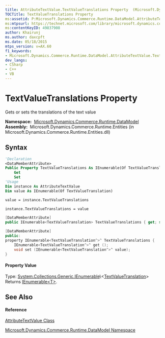 ```yaml
---
title: AttributeTextValue.TextValueTranslations Property  (Microsoft.Dynamics.Commerce.Runtime.DataModel)
TOCTitle: TextValueTranslations Property
ms:assetid: P:Microsoft.Dynamics.Commerce.Runtime.DataModel.AttributeTextValue.TextValueTranslations
ms:mtpsurl: https://technet.microsoft.com/library/microsoft.dynamics.commerce.runtime.datamodel.attributetextvalue.textvaluetranslations(v=AX.60)
ms:contentKeyID: 49837908
author: Khairunj
ms.author: daxcpft
ms.date: 05/18/2015
mtps_version: v=AX.60
f1_keywords:
- Microsoft.Dynamics.Commerce.Runtime.DataModel.AttributeTextValue.TextValueTranslations
dev_langs:
- CSharp
- C++
- VB
---
```


# TextValueTranslations Property

Gets or sets the translations of the text value

**Namespace:**  [Microsoft.Dynamics.Commerce.Runtime.DataModel](microsoft-dynamics-commerce-runtime-datamodel-namespace.md)  
**Assembly:**  Microsoft.Dynamics.Commerce.Runtime.Entities (in Microsoft.Dynamics.Commerce.Runtime.Entities.dll)

## Syntax

``` vb
'Declaration
<DataMemberAttribute> _
Public Property TextValueTranslations As IEnumerable(Of TextValueTranslation)
    Get
    Set
'Usage
Dim instance As AttributeTextValue
Dim value As IEnumerable(Of TextValueTranslation)

value = instance.TextValueTranslations

instance.TextValueTranslations = value
```

``` csharp
[DataMemberAttribute]
public IEnumerable<TextValueTranslation> TextValueTranslations { get; set; }
```

``` c++
[DataMemberAttribute]
public:
property IEnumerable<TextValueTranslation^>^ TextValueTranslations {
    IEnumerable<TextValueTranslation^>^ get ();
    void set (IEnumerable<TextValueTranslation^>^ value);
}
```

#### Property Value

Type: [System.Collections.Generic.IEnumerable](https://technet.microsoft.com/library/9eekhta0\(v=ax.60\))\<[TextValueTranslation](textvaluetranslation-class-microsoft-dynamics-commerce-runtime-datamodel.md)\>  
Returns [IEnumerable\<T\>](https://technet.microsoft.com/library/9eekhta0\(v=ax.60\)).  

## See Also

#### Reference

[AttributeTextValue Class](attributetextvalue-class-microsoft-dynamics-commerce-runtime-datamodel.md)

[Microsoft.Dynamics.Commerce.Runtime.DataModel Namespace](microsoft-dynamics-commerce-runtime-datamodel-namespace.md)

